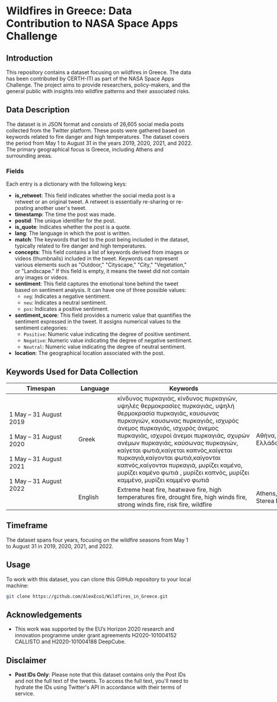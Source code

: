 # Wildfires in Greece: Data Contribution to NASA Space Apps Challenge

## Introduction

This repository contains a dataset focusing on wildfires in Greece. The data has been contributed by CERTH-ITI as part of the NASA Space Apps Challenge. The project aims to provide researchers, policy-makers, and the general public with insights into wildfire patterns and their associated risks.

## Data Description

The dataset is in JSON format and consists of 26,605 social media posts collected from the Twitter platform. These posts were gathered based on keywords related to fire danger and high temperatures. The dataset covers the period from May 1 to August 31 in the years 2019, 2020, 2021, and 2022. The primary geographical focus is Greece, including Athens and surrounding areas.


### Fields

Each entry is a dictionary with the following keys:

- **is_retweet**: This field indicates whether the social media post is a retweet or an original tweet. A retweet is essentially re-sharing or re-posting another user's tweet.
- **timestamp**: The time the post was made.
- **postid**: The unique identifier for the post.
- **is_quote**: Indicates whether the post is a quote.
- **lang**: The language in which the post is written.
- **match**: The keywords that led to the post being included in the dataset, typically related to fire danger and high temperatures.
- **concepts**: This field contains a list of keywords derived from images or videos (thumbnails) included in the tweet. Keywords can represent various elements such as "Outdoor," "Cityscape," "City," "Vegetation," or "Landscape." If this field is empty, it means the tweet did not contain any images or videos.
- **sentiment**: This field captures the emotional tone behind the tweet based on sentiment analysis. It can have one of three possible values:
  - `neg`: Indicates a negative sentiment.
  - `neu`: Indicates a neutral sentiment.
  - `pos`: Indicates a positive sentiment.
- **sentiment_score**: This field provides a numeric value that quantifies the sentiment expressed in the tweet. It assigns numerical values to the sentiment categories:
  - `Positive`: Numeric value indicating the degree of positive sentiment.
  - `Negative`: Numeric value indicating the degree of negative sentiment.
  - `Neutral`: Numeric value indicating the degree of neutral sentiment.
- **location**: The geographical location associated with the post.

## Keywords Used for Data Collection

<table class="tg" style="undefined;table-layout: fixed; width: 931px">
<colgroup>
<col style="width: 187.2px">
<col style="width: 105.2px">
<col style="width: 375.2px">
<col style="width: 263.2px">
</colgroup>
<thead>
  <tr>
    <th class="tg-baqh">Timespan</th>
    <th class="tg-baqh">Language</th>
    <th class="tg-baqh">Keywords</th>
    <th class="tg-baqh">Location</th>
  </tr>
</thead>
<tbody>
  <tr>
    <td class="tg-c3ow" rowspan="3">1 May – 31 August 2019<br><br><span style="font-weight:400;font-style:normal;text-decoration:none">1 May – 31 August 2020</span><br><br><span style="font-weight:400;font-style:normal;text-decoration:none">1 May – 31 August 2021</span><br><br><span style="font-weight:400;font-style:normal;text-decoration:none">1 May – 31 August 2022</span><br></td>
    <td class="tg-c3ow">Greek</td>
    <td class="tg-c3ow"><span style="font-weight:400;font-style:normal;text-decoration:none">κίνδυνος πυρκαγιάς, κίνδυνος πυρκαγιών, υψηλές θερμοκρασίες πυρκαγιάς, υψηλή θερμοκρασία πυρκαγιάς, καυσωνας πυρκαγιών, καυσωνας πυρκαγιάς, ισχυρός άνεμος πυρκαγιάς, ισχυρός άνεμος πυρκαγιάς, ισχυροί άνεμοι πυρκαγιάς, σχυρών ανέμων πυρκαγιάς, καύσωνας πυρκαγιών, </span>καίγεται φωτιά,καίγεται καπνός,καίγεται πυρκαγιά,καίγονται φωτιά,καίγονται καπνός,καίγονται πυρκαγιά, μυρίζει καμένο, μυρίζει καμένο φωτιά , μυρίζει καπνός, μυρίζει καμμένο, μυρίζει καμμένο φωτιά</td>
    <td class="tg-c3ow"><span style="font-weight:400;font-style:normal;text-decoration:none">Αθήνα, Αττική,Εύβοια, Στερεά Ελλάδα,  Ελλάδα</span></td>
  </tr>
  <tr>
    <td class="tg-c3ow" rowspan="2"><span style="font-weight:400;font-style:normal;text-decoration:none">English</span></td>
    <td class="tg-c3ow" rowspan="2"><span style="font-weight:400;font-style:normal;text-decoration:none">Extreme heat fire, heatwave fire, high temperatures fire, drought fire, high winds fire, strong winds fire, risk fire, wildfire</span></td>
    <td class="tg-c3ow" rowspan="2"><span style="font-weight:400;font-style:normal;text-decoration:none">Athens, Attica,Euboea, Evia, Sterea Ellada, Greece</span></td>
  </tr>
  <tr>
  </tr>
</tbody>
</table>

## Timeframe

The dataset spans four years, focusing on the wildfire seasons from May 1 to August 31 in 2019, 2020, 2021, and 2022.

## Usage

To work with this dataset, you can clone this GitHub repository to your local machine:

```bash
git clone https://github.com/AlexEco1/Wildfires_in_Greece.git
```
## Acknowledgements
- This work was supported by the EU’s Horizon 2020 research and innovation programme under grant agreements H2020-101004152 CALLISTO and H2020-101004188 DeepCube.

## Disclaimer
- **Post IDs Only**: Please note that this dataset contains only the Post IDs and not the full text of the tweets. To access the full text, you'll need to hydrate the IDs using Twitter's API in accordance with their terms of service.